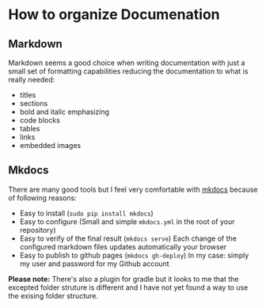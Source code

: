 # How to organize Documenation

## Markdown

Markdown seems a good choice when writing documentation
with just a small set of formatting capabilities reducing
the documentation to what is really needed:

  - titles
  - sections
  - bold and italic emphasizing
  - code blocks
  - tables
  - links
  - embedded images

## Mkdocs

There are many good tools but I feel very comfortable with [mkdocs](https://www.mkdocs.org)
because of following reasons:

 - Easy to install (`sudo pip install mkdocs`)
 - Easy to configure (Small and simple `mkdocs.yml` in the root of your repository)
 - Easy to verify of the final result (`mkdocs serve`)
   Each change of the configured markdown files updates automatically your browser
 - Easy to publish to github pages (`mkdocs gh-deploy`)
   In my case: simply my user and password for my Github account


**Please note:** There's also a plugin for gradle but it looks to me that
the excepted folder struture is different and I have not yet found a way
to use the exising folder structure.
